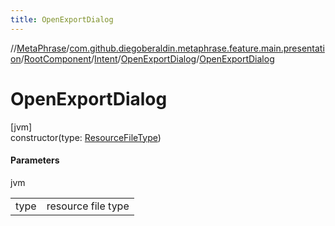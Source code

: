 ```yaml
---
title: OpenExportDialog
---
```

//[MetaPhrase](../../../../../index.html)/[com.github.diegoberaldin.metaphrase.feature.main.presentation](../../../index.html)/[RootComponent](../../index.html)/[Intent](../index.html)/[OpenExportDialog](index.html)/[OpenExportDialog](-open-export-dialog.html)



# OpenExportDialog



[jvm]\
constructor(type: [ResourceFileType](../../../../com.github.diegoberaldin.metaphrase.domain.project.data/-resource-file-type/index.html))



#### Parameters


jvm

| | |
|---|---|
| type | resource file type |




